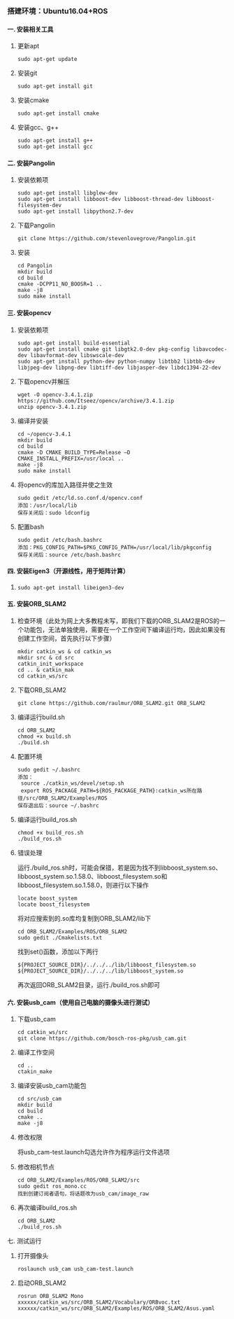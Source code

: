 ### 搭建环境：Ubuntu16.04+ROS

#### 一. 安装相关工具

1. 更新apt

   ```
   sudo apt-get update
   ```

2. 安装git

   ```
   sudo apt-get install git
   ```

3. 安装cmake

   ```
   sudo apt-get install cmake
   ```

4. 安装gcc、g++

   ```
   sudo apt-get install g++ 
   sudo apt-get install gcc  
   ```

#### 二. 安装Pangolin

1. 安装依赖项

   ```
   sudo apt-get install libglew-dev
   sudo apt-get install libboost-dev libboost-thread-dev libboost-filesystem-dev
   sudo apt-get install libpython2.7-dev
   ```

2. 下载Pangolin

   ```
   git clone https://github.com/stevenlovegrove/Pangolin.git
   ```

3. 安装

   ```
   cd Pangolin
   mkdir build
   cd build
   cmake -DCPP11_NO_BOOSR=1 ..
   make -j8
   sudo make install
   ```

#### 三. 安装opencv

1. 安装依赖项

   ```
   sudo apt-get install build-essential
   sudo apt-get install cmake git libgtk2.0-dev pkg-config libavcodec-dev libavformat-dev libswscale-dev
   sudo apt-get install python-dev python-numpy libtbb2 libtbb-dev libjpeg-dev libpng-dev libtiff-dev libjasper-dev libdc1394-22-dev
   ```

2. 下载opencv并解压

   ```
   wget -O opencv-3.4.1.zip https://github.com/Itseez/opencv/archive/3.4.1.zip
   unzip opencv-3.4.1.zip
   ```

3. 编译并安装

   ```
   cd ~/opencv-3.4.1
   mkdir build
   cd build
   cmake -D CMAKE_BUILD_TYPE=Release –D CMAKE_INSTALL_PREFIX=/usr/local ..
   make -j8
   sudo make install
   ```

4. 将opencv的库加入路径并使之生效

   ```
   sudo gedit /etc/ld.so.conf.d/opencv.conf 
   添加：/usr/local/lib
   保存关闭后：sudo ldconfig  
   ```

5. 配置bash

   ```
   sudo gedit /etc/bash.bashrc  
   添加：PKG_CONFIG_PATH=$PKG_CONFIG_PATH=/usr/local/lib/pkgconfig
   保存关闭后：source /etc/bash.bashrc 
   ```

#### 四. 安装Eigen3（开源线性，用于矩阵计算）

 1. ```
    sudo apt-get install libeigen3-dev
    ```

#### 五. 安装ORB_SLAM2

1. 检查环境（此处为网上大多教程未写，即我们下载的ORB_SLAM2是ROS的一个功能包，无法单独使用，需要在一个工作空间下编译运行均，因此如果没有创建工作空间，首先执行以下步骤）

   ```
   mkdir catkin_ws & cd catkin_ws
   mkdir src & cd src
   catkin_init_workspace
   cd .. & catkin_mak
   cd catkin_ws/src
   ```

2. 下载ORB_SLAM2

   ```
   git clone https://github.com/raulmur/ORB_SLAM2.git ORB_SLAM2
   ```

3. 编译运行build.sh

   ```
   cd ORB_SLAM2
   chmod +x build.sh
   ./build.sh
   ```

4. 配置环境

   ```
   sudo gedit ~/.bashrc
   添加：
   	source ./catkin_ws/devel/setup.sh
   	export ROS_PACKAGE_PATH=${ROS_PACKAGE_PATH}:catkin_ws所在路径/src/ORB_SLAM2/Examples/ROS
   保存退出后：source ~/.bashrc
   ```

5. 编译运行build_ros.sh

   ```
   chmod +x build_ros.sh
   ./build_ros.sh
   ```

6. 错误处理

   运行./build_ros.sh时，可能会保错，若是因为找不到libboost_system.so、libboost_system.so.1.58.0、libboost_filesystem.so和libboost_filesystem.so.1.58.0，则进行以下操作

   ```
   locate boost_system
   locate boost_filesystem
   ```

   将对应搜索到的.so库均复制到ORB_SLAM2/lib下

   ```
   cd ORB_SLAM2/Examples/ROS/ORB_SLAM2
   sudo gedit ./Cmakelists.txt
   ```

   找到set()函数，添加以下两行

   ```
   ${PROJECT_SOURCE_DIR}/../../../lib/libboost_filesystem.so
   ${PROJECT_SOURCE_DIR}/../../../lib/libboost_system.so
   ```

   再次返回ORB_SLAM2目录，运行./build_ros.sh即可

#### 六. 安装usb_cam（使用自己电脑的摄像头进行测试）

1. 下载usb_cam

   ```
   cd catkin_ws/src
   git clone https://github.com/bosch-ros-pkg/usb_cam.git
   ```

2. 编译工作空间

   ```
   cd ..
   ctakin_make
   ```

3. 编译安装usb_cam功能包

   ```
   cd src/usb_cam
   mkdir build
   cd build
   cmake ..
   make -j8
   ```

4. 修改权限

   将usb_cam-test.launch勾选允许作为程序运行文件选项

5. 修改相机节点

   ```
   cd ORB_SLAM2/Examples/ROS/ORB_SLAM2/src
   sudo gedit ros_mono.cc
   找到创建订阅者语句，将话题改为usb_cam/image_raw
   ```

6. 再次编译build_ros.sh

   ```
   cd ORB_SLAM2
   ./build_ros.sh
   ```

七. 测试运行

 1. 打开摄像头

    ```
    roslaunch usb_cam usb_cam-test.launch
    ```

 2. 启动ORB_SLAM2

    ```
    rosrun ORB_SLAM2 Mono xxxxxx/catkin_ws/src/ORB_SLAM2/Vocabulary/ORBvoc.txt xxxxxx/catkin_ws/src/ORB_SLAM2/Examples/ROS/ORB_SLAM2/Asus.yaml
    ```

    